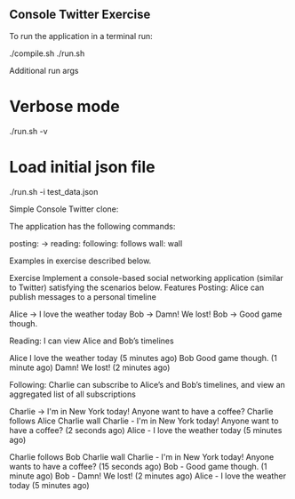 ## Console Twitter Exercise

To run the application in a terminal run:

./compile.sh
./run.sh

Additional run args

# Verbose mode
./run.sh -v
# Load initial json file
./run.sh -i test_data.json

Simple Console Twitter clone:

The application has the following commands:

posting: <user name> -> <message>
reading: <user name>
following: <user name> follows <another user>
wall: <user name> wall

Examples in exercise described below.

Exercise
Implement a console-based social networking application (similar to Twitter) satisfying the scenarios below.
Features
Posting: Alice can publish messages to a personal timeline

Alice -> I love the weather today
Bob -> Damn! We lost!
Bob -> Good game though.

Reading: I can view Alice and Bob’s timelines

Alice
I love the weather today (5 minutes ago)
Bob
Good game though. (1 minute ago)
Damn! We lost! (2 minutes ago)

Following: Charlie can subscribe to Alice’s and Bob’s timelines, and view an aggregated list of all subscriptions

Charlie -> I'm in New York today! Anyone want to have a coffee?
Charlie follows Alice
Charlie wall
Charlie - I'm in New York today! Anyone want to have a coffee? (2 seconds ago)
Alice - I love the weather today (5 minutes ago)

Charlie follows Bob
Charlie wall
Charlie - I'm in New York today! Anyone wants to have a coffee? (15 seconds ago)
Bob - Good game though. (1 minute ago)
Bob - Damn! We lost! (2 minutes ago)
Alice - I love the weather today (5 minutes ago)
